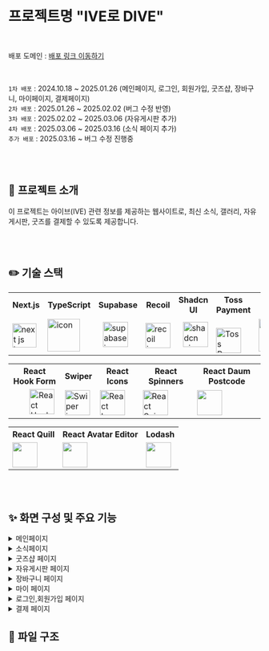 # 프로젝트명 "IVE로 DIVE"

<br/>

배포 도메인 : [배포 링크 이동하기](https://ive-three.vercel.app)

<br>

`1차 배포` : 2024.10.18 ~ 2025.01.26 (메인페이지, 로그인, 회원가입, 굿즈샵, 장바구니, 마이페이지, 결제페이지)<br/>
`2차 배포` : 2025.01.26 ~ 2025.02.02 (버그 수정 반영) <br/>
`3차 배포` : 2025.02.02 ~ 2025.03.06 (자유게시판 추가) <br/>
`4차 배포` : 2025.03.06 ~ 2025.03.16 (소식 페이지 추가) <br/>
`추가 배포` : 2025.03.16 ~ 버그 수정 진행중 <br>

<br>
<br>

## 📌 프로젝트 소개
이 프로젝트는 아이브(IVE) 관련 정보를 제공하는 웹사이트로, 최신 소식, 갤러리, 자유게시판, 굿즈를 결제할 수 있도록 제공합니다.

<br>
<br>


## ✏️ 기술 스택
<table>
  <tr>
    <th>Next.js</th>
    <th>TypeScript</th>
    <th>Supabase</th>
    <th>Recoil</th>
    <th>Shadcn UI</th>
    <th>Toss Payment</th>
    <th>Prettier</th>
  </tr>
  <tr>
    <td>
      <div>
        <img src="https://github.com/user-attachments/assets/0e7ba33c-456b-491b-a815-afac91a22ae3" alt="next js icon" width="48" height="48" />
      </div>
    </td>
    <td><div style="display: flex; align-items: flex-start;"><img src="https://techstack-generator.vercel.app/ts-icon.svg" alt="icon" width="65" height="65" /></div></td>
    <td>
      <div>
        &nbsp;
        <img src="https://github.com/user-attachments/assets/6e168931-ee0d-4e90-8710-050dad01942f" alt="supabase icon" width="50" height="50" />
      </div>
    </td>
    <td>
      <div>
         <img src="https://github.com/user-attachments/assets/1b0fb313-98c1-4790-9eb3-0e266cd926d8" alt="recoil icon" width="50" height="50" />
      </div>
    </td>
    <td>
      <div>
        &nbsp;
         <img src="https://github.com/user-attachments/assets/55af3049-b93f-4cf1-a6ab-d57a95022743" alt="shadcn ui icon" width="50" height="50" />
      </div>
    </td>
    <td>
      &nbsp; &nbsp; &nbsp;
      <img src="https://github.com/user-attachments/assets/b79abc72-27c9-4621-937b-1c768a760f2c" width="50" height="50" alt="Toss Payment icon"/>
    </td>
    <td><div style="display: flex; align-items: flex-start;"><img src="https://techstack-generator.vercel.app/prettier-icon.svg" alt="icon" width="65" height="65" /></div></td>
  </tr>
</table>

<table>
  <tr>
    <th>React Hook Form</th>
    <th>Swiper</th>
    <th>React Icons</th>
    <th>React Spinners</th>
    <th>React Daum Postcode</th>
  </tr>
  <tr>
    <td>
      &nbsp; &nbsp; &nbsp; &nbsp;
      <img src="https://github.com/user-attachments/assets/03bee6fc-6160-46f5-9a6f-832648438d75" width="50" height="50" alt="React Hook Form icon"/>
    </td>
    <td> 
      <img src="https://github.com/user-attachments/assets/8ccd376d-57e0-4a8e-9ddb-21ae8b8f4d3c" width="50" height="50" alt="Swiper icon"/>
    </td>
     <td>
      <img src="https://github.com/user-attachments/assets/39220fa5-1a49-4303-986f-d143f0104830" width="50" height="50" alt="React Icons icon"/>
    </td>
    <td>
      <img src="https://github.com/user-attachments/assets/3f1d7331-2260-4392-bf10-4efe1a74fa68" width="50" height="50" alt="React Spinners icon"/>
    </td>
    <td>
      <img src="https://github.com/user-attachments/assets/3e37e861-3256-4092-99e0-7d2f7accf651" width="50" height="50" alt=""/>
    </td>
  </tr>
</table>

<table>
  <tr>
    <th>React Quill</th>
    <th>React Avatar Editor</th>
    <th>Lodash</th>
  </tr>
  <tr>
    <td>
      <img src="https://github.com/user-attachments/assets/7bba8da4-14e4-4489-b2ac-40eb24218da8" width="50" height="50" alt=""/>
    </td>
    <td>
      <img src="https://github.com/user-attachments/assets/a90b7205-b187-4c62-91f4-8bcc1a9b77e9" width="50" height="50" alt=""/>
    </td>
    <td>
      <img src="https://github.com/user-attachments/assets/df5b1157-ccfa-4ad4-a5ed-c0cdc2cb2493" width="50" height="50" alt=""/>
    </td>
  </tr>
</table>

<br>
<br>




## ✨ 화면 구성 및 주요 기능
<details>
<summary>메인페이지</summary>
  <ul>
    <li>최신 뉴스 조회 및 카테고리별 필터링</li>
    <li>갤러리 사진 조회</li>
    <li>더 많은 콘텐츠 로드 (페이지네이션)</li>
    <li>모달을 통한 상세 내용 조회</li>
  </ul>
</details>

<details>
<summary>소식페이지</summary>
  <ul>
    <li>최신 뉴스 조회 및 카테고리별 필터링</li>
    <li>갤러리 사진 조회</li>
    <li>더 많은 콘텐츠 로드 (페이지네이션)</li>
    <li>모달을 통한 상세 내용 조회</li>
  </ul>
</details>

<details>
<summary>굿즈샵 페이지</summary>
  <ul>
    <li>굿즈샵 리스트 카테고리별 정렬 기능</li>
    <li>스크롤 위치에 따른 자동 컨텐츠 로딩 (무한스크롤)</li>
    <li>찜하기, 바로 구매하기 버튼</li>
    <li>공유하기 버튼</li>
    <li>상품 수량 선택 기능</li>
    <li>상세정보, 리뷰 탭</li>
    <li>리뷰 탭 클릭 시 유저 리뷰 데이터 불러오기, 별점 평균</li>
    <li>자주 묻는 질문 아코디언</li>
  </ul>
</details>

<details>
<summary>자유게시판 페이지</summary>
  <ul>
    <li>게시판 데이터 불러오기</li>
    <li>검색어 입력 시 디바운싱, 검색 결과 하이라이트 표시</li>
    <li>글쓰기 기능 react-quill 라이브러리</li>
    <li>더 많은 콘텐츠 로드 (페이지네이션)</li>
    <li>공유하기 버튼</li>
    <li>좋아요, 댓글, 대댓글 기능</li>
    <li>게시판, 댓글, 대댓글 수정 & 삭제 기능</li>
  </ul>
</details>


<details>
<summary>장바구니 페이지</summary>
  <ul>
    <li>장바구니 데이터 불러오기 및 체크박스로 아이템 선택 기능</li>
   <li>선택삭제, 전체삭제 기능으로 장바구니 아이템 관리</li>
    <li>상품별 삭제 기능 및 전체삭제 클릭 시 확인 모달</li>
    <li>상품 금액 및 할인 금액 계산 표시</li>
    <li>장바구니가 비어있을 때 '쇼핑하기' 버튼을 통한 UX 개선</li>
    <li>주문자 정보, 배송지 정보 변경 기능</li>
    <li>개인정보 수집 및 이용 동의 모달 (상세 약관 내용 포함)</li>
    <li>결제 금액 실시간 계산 (총 결제 금액, 상품 금액, 할인 금액)</li>
    <li>결제하기 버튼</li>
  </ul>
</details>

<details>
<summary>마이 페이지</summary>
  <ul>
    <li>아바타 이미지 변경 - 프로필 이미지 편집(react-avatar-editor 라이브러리)</li>
    <li>닉네임 변경 기능</li>
    <li>찜 목록, 결제 목록, 내가 쓴 글, 배송지 관리 데이터 불러오기</li>
    <li>결제목록 주문상세 페이지, 구매확정 클릭 시 리뷰 작성 기능</li>
    <li>새 배송지 추가 버튼, 배송지 수정 & 삭제, 기본배송지로 설정 기능</li>
  </ul>
</details>

<details>
<summary>로그인,회원가입 페이지</summary>
  <ul>
    <li>게시판 데이터 불러오기</li>
    <li>검색어 입력 시 디바운싱, 검색 결과 하이라이트 표시</li>
    <li>글쓰기 기능 react-quill 라이브러리</li>
    <li>더 많은 콘텐츠 로드 (페이지네이션)</li>
    <li>공유하기 버튼</li>
    <li>좋아요, 댓글, 대댓글 기능</li>
    <li>게시판, 댓글, 대댓글 수정 & 삭제 기능</li>
  </ul>
</details>

<details>
<summary>결제 페이지</summary>
  <ul>
    <li>게시판 데이터 불러오기</li>
    <li>검색어 입력 시 디바운싱, 검색 결과 하이라이트 표시</li>
    <li>글쓰기 기능 react-quill 라이브러리</li>
    <li>더 많은 콘텐츠 로드 (페이지네이션)</li>
    <li>공유하기 버튼</li>
    <li>좋아요, 댓글, 대댓글 기능</li>
    <li>게시판, 댓글, 대댓글 수정 & 삭제 기능</li>
  </ul>
</details>







## 📁 파일 구조

